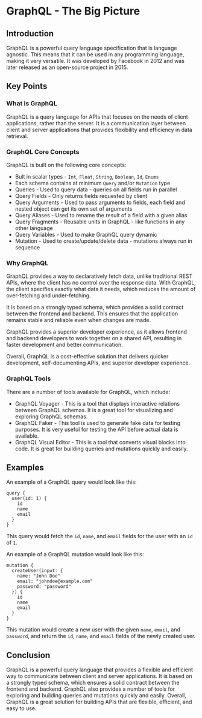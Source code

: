 # GraphQL - The Big Picture

## Introduction

GraphQL is a powerful query language specification that is language agnostic. This means that it can be used in any programming language, making it very versatile. It was developed by Facebook in 2012 and was later released as an open-source project in 2015.

## Key Points

### What is GraphQL

GraphQL is a query language for APIs that focuses on the needs of client applications, rather than the server. It is a communication layer between client and server applications that provides flexibility and efficiency in data retrieval.

### GraphQL Core Concepts

GraphQL is built on the following core concepts:

- Bult in scalar types - `Int`, `Float`, `String`, `Boolean`, `Id`, `Enums`
- Each schema contains at minimum `Query` and/or `Mutation` type
- Queries - Used to query data - queries on all fields run in parallel
- Query Fields - Only returns fields requested by client
- Query Arguments - Used to pass arguments to fields, each field and nested object can get its own set of arguments
- Query Aliases - Used to rename the result of a field with a given alias
- Query Fragments - Reusable units in GraphQL - like functions in any other language
- Query Variables - Used to make GraphQL query dynamic
- Mutation - Used to create/update/delete data - mutations always run in sequence

### Why GraphQL

GraphQL provides a way to declaratively fetch data, unlike traditional REST APIs, where the client has no control over the response data. With GraphQL, the client specifies exactly what data it needs, which reduces the amount of over-fetching and under-fetching. 

It is based on a strongly typed schema, which provides a solid contract between the frontend and backend. This ensures that the application remains stable and reliable even when changes are made. 

GraphQL provides a superior developer experience, as it allows frontend and backend developers to work together on a shared API, resulting in faster development and better communication. 

Overall, GraphQL is a cost-effective solution that delivers quicker development, self-documenting APIs, and superior developer experience.

### GraphQL Tools

There are a number of tools available for GraphQL, which include:

- GraphQL Voyager - This is a tool that displays interactive relations between GraphQL schemas. It is a great tool for visualizing and exploring GraphQL schemas.
- GraphQL Faker - This tool is used to generate fake data for testing purposes. It is very useful for testing the API before actual data is available.
- GraphQL Visual Editor - This is a tool that converts visual blocks into code. It is great for building queries and mutations quickly and easily.

## Examples

An example of a GraphQL query would look like this:

```
query {
  user(id: 1) {
    id
    name
    email
  }
}
```

This query would fetch the `id`, `name`, and `email` fields for the user with an `id` of `1`.

An example of a GraphQL mutation would look like this:

```
mutation {
  createUser(input: {
    name: "John Doe"
    email: "johndoe@example.com"
    password: "password"
  }) {
    id
    name
    email
  }
}
```

This mutation would create a new user with the given `name`, `email`, and `password`, and return the `id`, `name`, and `email` fields of the newly created user.

## Conclusion

GraphQL is a powerful query language that provides a flexible and efficient way to communicate between client and server applications. It is based on a strongly typed schema, which ensures a solid contract between the frontend and backend. GraphQL also provides a number of tools for exploring and building queries and mutations quickly and easily. Overall, GraphQL is a great solution for building APIs that are flexible, efficient, and easy to use.